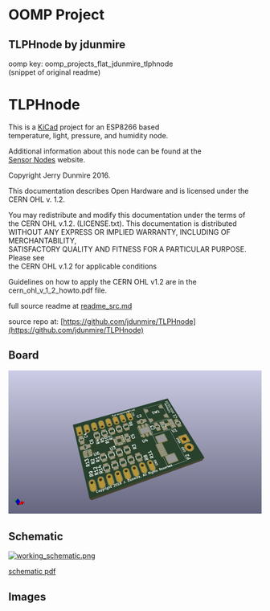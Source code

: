 # OOMP Project  
## TLPHnode  by jdunmire  
  
oomp key: oomp_projects_flat_jdunmire_tlphnode  
(snippet of original readme)  
  
TLPHnode  
=========  
This is a [KiCad](http://kicad-pcb.org/) project for an ESP8266 based  
temperature, light, pressure, and humidity node.  
  
Additional information about this node can be found at the   
[Sensor Nodes](http://sensornodeinfo.rockingdlabs.com) website.  
  
  
Copyright Jerry Dunmire 2016.  
  
This documentation describes Open Hardware and is licensed under the  
CERN OHL v. 1.2.  
  
You may redistribute and modify this documentation under the terms of  
the CERN OHL v.1.2. (LICENSE.txt). This documentation is distributed  
WITHOUT ANY EXPRESS OR IMPLIED WARRANTY, INCLUDING OF MERCHANTABILITY,  
SATISFACTORY QUALITY AND FITNESS FOR A PARTICULAR PURPOSE. Please see  
the CERN OHL v.1.2 for applicable conditions  
  
Guidelines on how to apply the CERN OHL v1.2 are in the  
cern_ohl_v_1_2_howto.pdf file.  
  
  full source readme at [readme_src.md](readme_src.md)  
  
source repo at: [https://github.com/jdunmire/TLPHnode](https://github.com/jdunmire/TLPHnode)  
## Board  
  
[![working_3d.png](working_3d_600.png)](working_3d.png)  
## Schematic  
  
[![working_schematic.png](working_schematic_600.png)](working_schematic.png)  
  
[schematic pdf](working_schematic.pdf)  
## Images  
